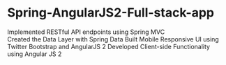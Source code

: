 # Spring-AngularJS2-Full-stack-app
Implemented  RESTful API endpoints using Spring MVC  
Created the Data Layer with Spring Data 
Built Mobile Responsive UI using Twitter Bootstrap and AngularJS 2 
Developed Client-side Functionality using Angular JS 2
